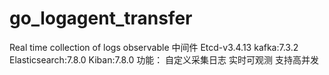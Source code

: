# go_logagent_transfer
Real time collection of logs observable
中间件
Etcd-v3.4.13
kafka:7.3.2 
Elasticsearch:7.8.0
Kiban:7.8.0 
功能：
自定义采集日志
实时可观测
支持高并发

